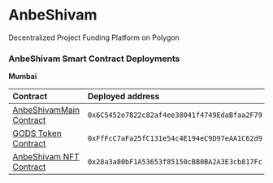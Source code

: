 # AnbeShivam

Decentralized Project Funding Platform on Polygon

### AnbeShivam Smart Contract Deployments

**Mumbai**

| Contract | Deployed address  |
| :----- | :- |
| [AnbeShivamMain Contract](https://mumbai.polygonscan.com/address/0x6C5452e7822c82af4ee38041f4749EdaBfaa2F79) | `0x6C5452e7822c82af4ee38041f4749EdaBfaa2F79` |
| [GODS Token Contract](https://mumbai.polygonscan.com/token/0xFfFcC7aFa25fC131e54c4E194eC9D97eAA1C62d9) | `0xFfFcC7aFa25fC131e54c4E194eC9D97eAA1C62d9`|
| [AnbeShivam NFT Contract](https://mumbai.polygonscan.com/token/0x28a3a80bF1A53653f85150cBB0BA2A3E3cb817Fc) | `0x28a3a80bF1A53653f85150cBB0BA2A3E3cb817Fc`|
